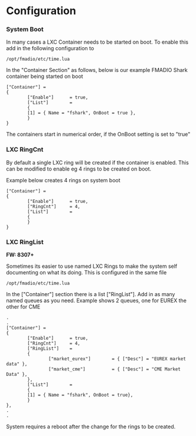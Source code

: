 # Configuration

### System Boot

In many cases a LXC Container needs to be started on boot. To enable this add in the following configuration to

```
/opt/fmadio/etc/time.lua
```

In the "Container Section" as follows, below is our example FMADIO Shark container being started on boot

```
["Container"] =
{
        ["Enable"]      = true,
        ["List"]        =
        {
        [1] = { Name = "fshark", OnBoot = true },
        }
}

```

The containers start in numerical order, if the OnBoot setting is set to "true"

### LXC RingCnt

By default a single LXC ring will be created if the container is enabled. This can be modified to enable eg 4 rings to be created on boot.

Example below creates 4 rings on system boot

```
["Container"] =
{
        ["Enable"]      = true,
        ["RingCnt"]     = 4,
        ["List"]        =
        {
        }
}
```

### LXC RingList

**FW: 8307+**

Sometimes its easier to use named LXC Rings to make the system self documenting on what its doing. This is configured in the same file

```
/opt/fmadio/etc/time.lua
```

In the \["Container"] section there is a list \["RingList"]. Add in as many named queues as you need. Example shows 2 queues, one for EUREX the other for CME

```
.
.
["Container"] =
{
        ["Enable"]      = true,
        ["RingCnt"]     = 4,
        ["RingList"]    =
        {
                ["market_eurex"]        = { ["Desc"] = "EUREX market data" },
                ["market_cme"]          = { ["Desc"] = "CME Market Data" },
        },
        ["List"]        =
        {
        [1] = { Name = "fshark", OnBoot = true},
        }
},
.
.

```

System requires a reboot after the change for the rings to be created.

